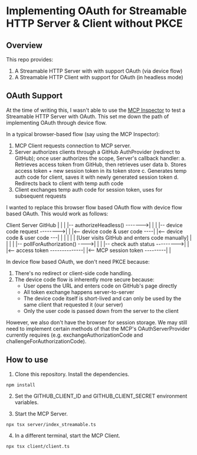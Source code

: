 # Implementing OAuth for Streamable HTTP Server & Client without PKCE

## Overview

This repo provides:
1. A Streamable HTTP Server with with support OAuth (via device flow) 
2. A Streamable HTTP Client with support for OAuth (in headless mode)


## OAuth Support

At the time of writing this, I wasn't able to use the [MCP Inspector](https://modelcontextprotocol.io/docs/tools/inspector) to test a Streamable HTTP Server with OAuth. This set me down the path of implementing OAuth through device flow. 

In a typical browser-based flow (say using the MCP Inspector):
1. MCP Client requests connection to MCP server.
2. Server authorizes clients through a GitHub AuthProvider (redirect to GitHub); once user authorizes the scope, Server's callback handler:
     a. Retrieves access token from GitHub, then retrieves user data
     b. Stores access token + new session token in its token store
     c. Generates temp auth code for client, saves it with newly generated session token
     d. Redirects back to client with temp auth code
3. Client exchanges temp auth code for session token, uses for subsequent requests

I wanted to replace this browser flow based OAuth flow with device flow based OAuth. This would work as follows:

Client                          Server                          GitHub
     |                               |                               |
     |-- authorizeHeadless() ------->|                               |
     |                               |-- device code request -------->|
     |                               |<-- device code & user code ----|
     |<-- device code & user code ---|                               |
     |                               |                               |
     |   [User visits GitHub and enters code manually]              |
     |                               |                               |
     |-- pollForAuthorization() ---->|                               |
     |                               |-- check auth status --------->|
     |                               |<-- access token --------------|
     |<-- MCP session token ---------|                               |


In device flow based OAuth, we don't need PKCE because:
1. There's no redirect or client-side code handling.
2. The device code flow is inherently more secure because:
	- User opens the URL and enters code on GitHub's page directly
	- All token exchange happens server-to-server
	- The device code itself is short-lived and can only be used by the same client that requested it (our server)
	- Only the user code is passed down from the server to the client

However, we also don't have the browser for session storage. We may still need to implement certain methods of that the MCP's OAuthServerProvider currently requires (e.g. exchangeAuthorizationCode and challengeForAuthorizationCode).

## How to use

1. Clone this repository. Install the dependencies.

```
npm install
```

2. Set the GITHUB_CLIENT_ID and GITHUB_CLIENT_SECRET environment variables.

3. Start the MCP Server.

```
npx tsx server/index_streamable.ts
```

4. In a different terminal, start the MCP Client. 

```
npx tsx client/client.ts
```


